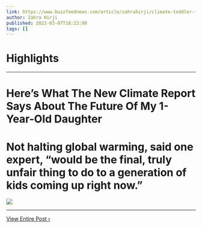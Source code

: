 ```yaml
---
link: https://www.buzzfeednews.com/article/zahrahirji/climate-toddler-future
author: Zahra Hirji
published: 2022-03-07T18:23:00
tags: []
---
```

# Highlights


---
# Here’s What The New Climate Report Says About The Future Of My 1-Year-Old Daughter
# Not halting global warming, said one expert, “would be the final, truly unfair thing to do to a generation of kids coming up right now.”

![](https://img.buzzfeed.com/buzzfeed-static/static/2022-03/7/16/campaign_images/fcad69b55f07/heres-what-the-new-climate-report-says-about-the--2-636-1646670229-10_dblbig.jpg)

---

[View Entire Post ›](https://www.buzzfeednews.com/article/zahrahirji/climate-toddler-future)